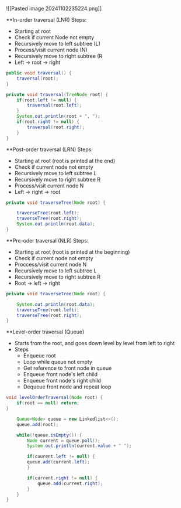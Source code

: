  ![[Pasted image 20241102235224.png]]

**In-order traversal (LNR)
Steps:
- Starting at root
- Check if current Node not empty
- Recursively move to left subtree (L)
- Process/visit current node (N)
- Recursively move to right subtree (R
- Left -> root -> right

```Java
public void traversal() {
	traversal(root);
}

private void traversal(TreeNode root) {
	if(root.left != null) {
		traversal(root.left);
	}
	System.out.println(root + ", ");
	if(root.right != null) {
		traversal(root.right);
	} 
}
```

**Post-order traversal (LRN)
Steps:
- Starting at root (root is printed at the end)
- Check if current node not empty
- Recursively move to left subtree L
- Recursively move to right subtree R
- Process/visit current node N
- Left -> right -> root

```Java
private void traverseTree(Node root) {

	traverseTree(root.left);
	traverseTree(root.right);
	System.out.println(root.data);
}
```

**Pre-oder traversal (NLR)
Steps:
- Starting at root (root is printed at the beginning)
- Check if current node not empty
- Proccess/visit current node N
- Recursively move to left subtree L
- Recursively move to right subtree R
- Root -> left -> right

```Java
private void traverseTree(Node root) {

	System.out.println(root.data);
	traverseTree(root.left);
	traverseTree(root.right);
}
```

**Level-order traversal (Queue)
- Starts from the root, and goes down level by level from left to right
- Steps
	- Enqueue root
	- Loop while queue not empty
	- Get reference to front node in queue
	- Enqueue front node's left child 
	- Enqueue front node's right child
	- Dequeue front node and repeat loop

```Java
void levelOrderTraversal(Node root) {
	if(root == null) return;
}

	Queue<Node> queue = new Linkedlist<>();
	queue.add(root);

	while(!queue.isEmpty()) {
		Node current = queue.poll();
		System.out.println(current.value + " ");

		if(cuurent.left != null) {
		queue.add(current.left);
		}

		if(current.right != null) {
			queue.add(current.right);
		}
	}
}

```

